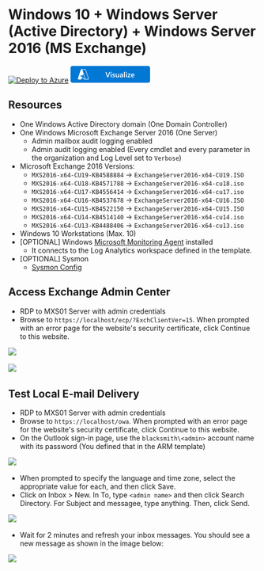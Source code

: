 # Windows 10 + Windows Server (Active Directory) + Windows Server 2016 (MS Exchange)

[![Deploy to Azure](https://aka.ms/deploytoazurebutton)](https://portal.azure.com/#create/Microsoft.Template/uri/https%3A%2F%2Fraw.githubusercontent.com%2FCurbsideHeroic%2FBlacksmith%2Fmaster%2Ftemplates%2Fazure%2FWin10-AD-MXS%2Fazuredeploy.json) [![Visualize](https://raw.githubusercontent.com/Azure/azure-quickstart-templates/master/1-CONTRIBUTION-GUIDE/images/visualizebutton.png)](http://armviz.io/#/?load=https%3A%2F%2Fraw.githubusercontent.com%2FOTRF%2FBlacksmith%2Fmaster%2Ftemplates%2Fazure%2FWin10-AD-MXS%2Fazuredeploy.json)

## Resources
* One Windows Active Directory domain (One Domain Controller)
* One Windows Microsoft Exchange Server 2016 (One Server)
    * Admin mailbox audit logging enabled
    * Admin audit logging enabled (Every cmdlet and every parameter in the organization and Log Level set to `Verbose`)
* Microsoft Exchange 2016 Versions:
    * `MXS2016-x64-CU19-KB4588884` -> `ExchangeServer2016-x64-CU19.ISO`
    * `MXS2016-x64-CU18-KB4571788` -> `ExchangeServer2016-x64-cu18.iso`
    * `MXS2016-x64-CU17-KB4556414` -> `ExchangeServer2016-x64-cu17.iso`
    * `MXS2016-x64-CU16-KB4537678` -> `ExchangeServer2016-x64-CU16.ISO`
    * `MXS2016-x64-CU15-KB4522150` -> `ExchangeServer2016-x64-CU15.ISO`
    * `MXS2016-x64-CU14-KB4514140` -> `ExchangeServer2016-x64-cu14.iso`
    * `MXS2016-x64-CU13-KB4488406` -> `ExchangeServer2016-x64-cu13.iso`
* Windows 10 Workstations (Max. 10)
* [OPTIONAL] Windows [Microsoft Monitoring Agent](https://docs.microsoft.com/en-us/services-hub/health/mma-setup) installed
    * It connects to the Log Analytics workspace defined in the template.
* [OPTIONAL] Sysmon
    * [Sysmon Config](https://github.com/OTRF/Blacksmith/blob/master/resources/configs/sysmon/sysmon.xml)

## Access Exchange Admin Center

* RDP to MXS01 Server with admin credentials
* Browse to `https://localhost/ecp/?ExchClientVer=15`. When prompted with an error page for the website's security certificate, click Continue to this website.

![](../../../resources/images/win10-ad-mxs_01_exchange_admin_center_login.png)

![](../../../resources/images/win10-ad-mxs_02_exchange_admin_center_portal.png)

## Test Local E-mail Delivery

* RDP to MXS01 Server with admin credentials
* Browse to `https://localhost/owa`. When prompted with an error page for the website's security certificate, click Continue to this website.
* On the Outlook sign-in page, use the `blacksmith\<admin>` account name with its password (You defined that in the ARM template)

![](../../../resources/images/win10-ad-mxs_03_owa_login.png)

* When prompted to specify the language and time zone, select the appropriate value for each, and then click Save.
* Click on Inbox > New. In To, type `<admin name>` and then click Search Directory. For Subject and messagee, type anything. Then, click Send.

![](../../../resources/images/win10-ad-mxs_04_owa_new_message.png)

* Wait for 2 minutes and refresh your inbox messages. You should see a new message as shown in the image below:

![](../../../resources/images/win10-ad-mxs_05_owa_message_received.png)
